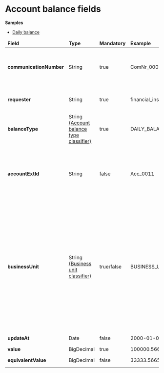 # Account balance fields 

**Samples**

* [Daily balance](./samples/dailyBalance.json)

<table>
	<thead>
		<tr>
			<td><b>Field</b></td>
			<td><b>Type</b></td>
			<td><b>Mandatory</b></td>
			<td><b>Example</b></td>
			<td width="600px"><b>Description</b></td>
		</tr>
	</thead>
	<tbody>
		<tr>
			<td><b>communicationNumber</b></td>
			<td>String</td>
			<td>true</td>
			<td>ComNr_000321</td>
			<td>Unique number of communication. used for risk assessment callback</td>
		</tr>
		<tr>
			<td><b>requester</b></td>
			<td>String</td>
			<td>true</td>
			<td>financial_institution</td>
			<td>Name of the system requesting web service</td>
		</tr>
		<tr>
			<td><b>balanceType</b></td>
			<td>
                String <br/>
                <a href="../../Classifiers/classifiers.md">(Account balance type classifier)</a>
            </td>
			<td>true</td>
			<td>DAILY_BALANCE</td>
			<td>Type of balance type.</td>
		</tr>
        <tr>
            <td><b>accountExtId</b></td>
            <td>String</td>
            <td>false</td>
            <td>Acc_0011</td>
            <td>External account identification number. Corresponds to the account's identifier in the financial institution</td>
        </tr>
		<tr>
			<td><b>businessUnit</b></td>
			<td>
                String <br/>
                <a href="../../Classifiers/classifiers.md">(Business unit classifier)</a>
            </td>
			<td>true/false</td>
			<td>BUSINESS_UNIT_NAME</td>
			<td>This parameter is mandatory only for clients utilizing a multi-organizational solution. 
            ❗<b>Omit this parameter unless instructed about it.</b>❗<br/> It serves to specify the unique identifier for the business unit. Business units are logical groupings of users and data.</td>
		</tr>
		<tr>
			<td><b>updateAt</b></td>
			<td>Date</td>
			<td>false</td>
			<td>2000-01-03</td>
			<td>Balance update date.</td>
		</tr>
		<tr>
			<td><b>value</b></td>
			<td>BigDecimal</td>
			<td>true</td>
			<td>100000.5665</td>
			<td>Balance value.</td>
		</tr>
        <tr>
			<td><b>equivalentValue</b></td>
			<td>BigDecimal</td>
			<td>false</td>
			<td>33333.5665</td>
			<td>Equivalent balance value.</td>
		</tr>
	</tbody>
</table>

